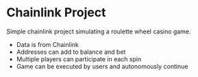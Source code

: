 # Chainlink Project

Simple chainlink project simulating a roulette wheel casino game. 
- Data is from Chainlink
- Addresses can add to balance and bet
- Multiple players can participate in each spin
- Game can be executed by users and autonomously continue
